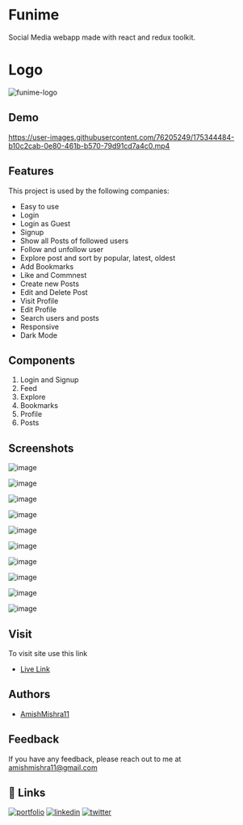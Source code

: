 
# Funime

Social Media webapp made with react and redux toolkit.

# Logo

![funime-logo](https://user-images.githubusercontent.com/76205249/175337648-e42dae3e-5f1d-4915-a422-e535c648cf54.png)


## Demo


https://user-images.githubusercontent.com/76205249/175344484-b10c2cab-0e80-461b-b570-79d91cd7a4c0.mp4

## Features

This project is used by the following companies:

- Easy to use
- Login 
- Login as Guest
- Signup
- Show all Posts of followed users
- Follow and unfollow user
- Explore post and sort by popular, latest, oldest
- Add Bookmarks
- Like and Commnest
- Create new Posts
- Edit and Delete Post
- Visit Profile
- Edit Profile
- Search users and posts
- Responsive
- Dark Mode


## Components
1. Login and Signup
2. Feed
3. Explore
4. Bookmarks
5. Profile 
6. Posts 

## Screenshots



![image](https://user-images.githubusercontent.com/76205249/175340241-53bb1551-08ae-4e82-89f7-5c52a2fbcc08.png)

![image](https://user-images.githubusercontent.com/76205249/175340373-3d661aee-0e8f-411f-90d8-580fb958f6e6.png)

![image](https://user-images.githubusercontent.com/76205249/175340463-596e2518-0948-4d83-9135-cff09a999b7d.png)

![image](https://user-images.githubusercontent.com/76205249/175340506-a9e2ebf0-dece-4b73-a9cc-a1e8a844fc8b.png)

![image](https://user-images.githubusercontent.com/76205249/175340566-e97a6b06-b097-48f1-b9f6-6d0c9c7cf8b4.png)

![image](https://user-images.githubusercontent.com/76205249/175340640-36b7008d-d53c-491c-8d73-1b22f744c9cf.png)

![image](https://user-images.githubusercontent.com/76205249/175340683-c13cc931-3341-4deb-92a0-037312b54c6c.png)

![image](https://user-images.githubusercontent.com/76205249/175340726-eaafae63-ebaa-42f7-95d3-d9064f28ec0e.png)

![image](https://user-images.githubusercontent.com/76205249/175340799-f8f1deb2-3e3e-4b04-a17e-b3a2f7a9e2ff.png)

![image](https://user-images.githubusercontent.com/76205249/175340871-66b236e6-f49a-4043-8622-d6c66dc4c81c.png)



## Visit

To visit site use this link

- [Live Link](https://funime-media.netlify.app)



## Authors

- [AmishMishra11](https://github.com/AmishMishra11)


## Feedback

If you have any feedback, please reach out to me at amishmishra11@gmail.com



## 🔗 Links
[![portfolio](https://img.shields.io/badge/my_portfolio-000?style=for-the-badge&logo=ko-fi&logoColor=white)](https://amishmishra.netlify.app)
[![linkedin](https://img.shields.io/badge/linkedin-0A66C2?style=for-the-badge&logo=linkedin&logoColor=white)](https://www.linkedin.com/in/amish-mishra-98b43221a/)
[![twitter](https://img.shields.io/badge/twitter-1DA1F2?style=for-the-badge&logo=twitter&logoColor=white)](https://twitter.com/The_Scarcastic1)

